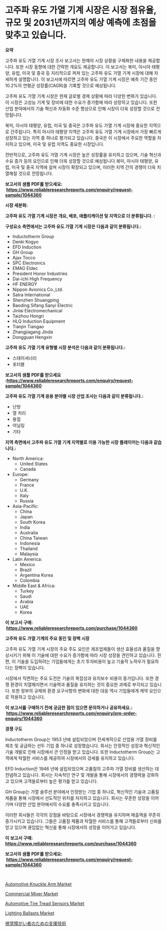 <p><h1>고주파 유도 가열 기계 시장은 시장 점유율, 규모 및 2031년까지의 예상 예측에 초점을 맞추고 있습니다.</h1></p><p><strong>요약</strong></p>
<p><p>고주파 유도 가열 기계 시장 조사 보고서는 현재의 시장 상황을 구체화한 내용을 제공합니다. 또한 시장 동향에 대한 간략한 개요도 제공합니다. 이 보고서는 북미, 아시아 태평양, 유럽, 미국 및 중국 등 지리적으로 퍼져 있는 고주파 유도 가열 기계 시장에 대해 자세하게 설명합니다. 이 보고서에 따르면 고주파 유도 가열 기계 시장은 예측 기간 동안 10.2%의 연평균 성장률(CAGR)을 기록할 것으로 예상됩니다.</p><p>고주파 유도 가열 기계 시장은 현재 글로벌 경제 상황에 따라 다양한 변화가 있습니다. 이 시장은 고성능 기계 및 장비에 대한 수요가 증가함에 따라 성장하고 있습니다. 또한 산업 분야에서의 기술 혁신과 자동화 수준 향상으로 인해 시장이 더욱 성장할 것으로 전망됩니다.</p><p>북미, 아시아 태평양, 유럽, 미국 및 중국은 고주파 유도 가열 기계 시장에 중요한 지역으로 간주됩니다. 특히 아시아 태평양 지역은 고주파 유도 가열 기계 시장에서 가장 빠르게 성장하고 있는 지역 중 하나로 평가되고 있습니다. 중국은 이 시장에서 주요한 역할을 차지하고 있으며, 미국 및 유럽 지역도 중요한 시장입니다.</p><p>전반적으로, 고주파 유도 가열 기계 시장은 높은 성장률을 유지하고 있으며, 기술 혁신과 수요 증가 등의 요인으로 인해 더욱 성장할 것으로 예상됩니다.북미, 아시아 태평양, 유럽, 미국 및 중국 지역에 걸쳐 시장이 확장되고 있으며, 이러한 지역 간의 경쟁이 더욱 치열해질 것으로 전망됩니다.</p></p>
<p><strong>보고서의 샘플 PDF를 받으세요: &nbsp;<a href="https://www.reliableresearchreports.com/enquiry/request-sample/1044360">https://www.reliableresearchreports.com/enquiry/request-sample/1044360</a></strong></p>
<p><strong>시장 세분화:</strong></p>
<p><strong> 고주파 유도 가열 기계 시장은 개요, 배포, 애플리케이션 및 지역으로 더 분류됩니다. :</strong></p>
<p><strong>구성요소 측면에서는 고주파 유도 가열 기계 시장은 다음과 같이 분류됩니다.:</strong></p>
<p><ul><li>Inductotherm Group</li><li>Denki Kogyo</li><li>EFD Induction</li><li>GH Group</li><li>Ajax Tocco</li><li>SPC Electronics</li><li>EMAG Eldec</li><li>President Honor Industries</li><li>Dai-ichi High Frequency</li><li>HF ENERGY</li><li>Nippon Avionics Co.,Ltd.</li><li>Satra International</li><li>Shenzhen Shuangping</li><li>Baoding Sifang Sanyi Electric</li><li>Jinlai Electromechanical</li><li>Taizhou Hongri</li><li>HLQ Induction Equipment</li><li>Tianjin Tiangao</li><li>Zhangjiagang Jinda</li><li>Dongguan Hengxin</li></ul></p>
<p><strong> 고주파 유도 가열 기계 유형별 시장 분석은 다음과 같이 분류됩니다.:</strong></p>
<p><ul><li>스테이셔너리</li><li>포터블</li></ul></p>
<p><strong>보고서의 샘플 PDF를 받으세요 :<a href="https://www.reliableresearchreports.com/enquiry/request-sample/1044360">https://www.reliableresearchreports.com/enquiry/request-sample/1044360</a></strong></p>
<p><strong> 고주파 유도 가열 기계 응용 분야별 시장 산업 조사는 다음과 같이 분류됩니다.:</strong></p>
<p><ul><li>난방</li><li>열 처리</li><li>용접</li><li>어닐링</li><li>기타</li></ul></p>
<p><strong>지역 측면에서 고주파 유도 가열 기계 지역별로 이용 가능한 시장 플레이어는 다음과 같습니다.:</strong></p>
<p><ul>
    <li>
        North America:
        <ul>
            <li>United States</li>
            <li>Canada</li>
        </ul>
    </li>
    <li>
        Europe:
        <ul>
            <li>Germany</li>
            <li>France</li>
            <li>U.K.</li>
            <li>Italy</li>
            <li>Russia</li>
        </ul>
    </li>
    <li>
        Asia-Pacific:
        <ul>
            <li>China</li>
            <li>Japan</li>
            <li>South Korea</li>
            <li>India</li>
            <li>Australia</li>
            <li>China Taiwan</li>
            <li>Indonesia</li>
            <li>Thailand</li>
            <li>Malaysia</li>
        </ul>
    </li>
    <li>
        Latin America:
        <ul>
            <li>Mexico</li>
            <li>Brazil</li>
            <li>Argentina Korea</li>
            <li>Colombia</li>
        </ul>
    </li>
    <li>
        Middle East & Africa:
        <ul>
            <li>Turkey</li>
            <li>Saudi</li>
            <li>Arabia</li>
            <li>UAE</li>
            <li>Korea</li>
        </ul>
    </li>
    </ul></p>
<p><strong>이 보고서 구매: &nbsp;<a href="https://www.reliableresearchreports.com/purchase/1044360">https://www.reliableresearchreports.com/purchase/1044360</a></strong></p>
<p><strong>고주파 유도 가열 기계의 주요 동인 및 장벽 시장</strong></p>
<p><p>고주파 유도 가열 기계 시장의 주요 주도 요인은 제조업체들이 생산 효율성과 품질을 향상시키기 위해 이 기술에 대한 수요가 증가함에 따라 시장 성장을 견인하고 있습니다. 한편, 이 기술을 도입하려는 기업들에게는 초기 투자비용이 높고 기술적 노하우가 필요하다는 장벽이 있습니다.</p><p>시장에서 직면하는 주요 도전은 기술의 복잡성과 유지보수 비용의 증가입니다. 또한 경쟁 환경이 치열해지면서 기술력과 품질을 유지하는 것이 중요한 과제로 부각되고 있습니다. 또한 정부의 규제와 환경 요구사항의 변화에 대한 대응 역시 기업들에게 제약 요인으로 작용하고 있습니다.</p></p>
<p><strong>이 보고서를 구매하기 전에 궁금한 점이 있으면 문의하거나 공유하세요.: &nbsp;<a href="https://www.reliableresearchreports.com/enquiry/pre-order-enquiry/1044360">https://www.reliableresearchreports.com/enquiry/pre-order-enquiry/1044360</a></strong></p>
<p><strong>경쟁 구도</strong></p>
<p><p>Inductotherm Group는 1953 년에 설립되었으며 전세계적으로 산업용 가열 장비를 제조 및 공급하는 선두 기업 중 하나로 성장했습니다. 회사는 안정적인 성장과 혁신적인 기술 개발로 인해 시장에서 큰 인정을 받고 있습니다. 또한 Inductotherm Group는 고객에게 탁월한 서비스를 제공하여 시장에서의 강세를 유지하고 있습니다.</p><p>EFD Induction은 1946 년에 설립되었으며 고품질의 고주파 가열 장비를 생산하는 데 전념하고 있습니다. 회사는 지속적인 연구 및 개발을 통해 시장에서의 경쟁력을 강화하고 있으며 고객들로부터 높은 평가를 받고 있습니다.</p><p>GH Group는 가열 솔루션 분야에서 인정받는 기업 중 하나로, 혁신적인 기술과 고품질 제품을 통해 시장에서 선도적인 위치를 차지하고 있습니다. 회사는 꾸준한 성장을 이어가며 다양한 산업 분야에서의 수요를 충족시키고 있습니다.</p><p>이러한 회사들은 각각의 강점을 바탕으로 시장에서 경쟁력을 유지하며 매출액을 꾸준히 증가시키고 있습니다. 그들은 고품질 제품과 탁월한 서비스를 통해 고객들로부터 신뢰를 얻고 있으며 끊임없는 혁신을 통해 시장에서의 성장을 이어가고 있습니다.</p></p>
<p><strong>이 보고서 구매: &nbsp; <a href="https://www.reliableresearchreports.com/purchase/1044360">https://www.reliableresearchreports.com/purchase/1044360</a></strong></p>
<p><strong>보고서의 샘플 PDF를 받으세요: &nbsp;<a href="https://www.reliableresearchreports.com/enquiry/request-sample/1044360">https://www.reliableresearchreports.com/enquiry/request-sample/1044360</a></strong><strong></strong></p>
<p>&nbsp;</p>
<p><p><a href="https://view.publitas.com/reportprime-1/global-automotive-knuckle-arm-market-by-types-applications-and-major-players-with-regional-growth-rate-analysis-and-development-situation-from-2023-to-2030/">Automotive Knuckle Arm Market</a></p><p><a href="https://issuu.com/reportprime-2/docs/commercial-mixer-market-size-2030.pptx">Commercial Mixer Market</a></p><p><a href="https://github.com/RickHolmes3/Market-Research-Report-List-3/blob/main/automotive-tire-tread-sensors-market.md">Automotive Tire Tread Sensors Market</a></p><p><a href="https://view.publitas.com/reportprime-1/lighting-ballasts-market-research-report-reveals-the-latest-trends-and-opportunities-of-this-market-for-period-from-2024-2031/">Lighting Ballasts Market</a></p><p><a href="https://github.com/cnnriuez22368/Market-Research-Report-List-1/blob/main/3675113188810.md">視覚障がい者のための支援技術</a></p></p>